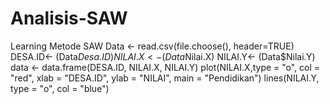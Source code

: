 # Analisis-SAW
Learning Metode SAW
Data <- read.csv(file.choose(), header=TRUE)
DESA.ID<- (Data$Desa.ID)
NILAI.X<- (Data$Nilai.X)
NILAI.Y<- (Data$Nilai.Y)
data <- data.frame(DESA.ID, NILAI.X, NILAI.Y)
plot(NILAI.X,type = "o", col = "red", xlab = "DESA.ID", ylab = "NILAI",
     main = "Pendidikan")
lines(NILAI.Y, type = "o", col = "blue")
